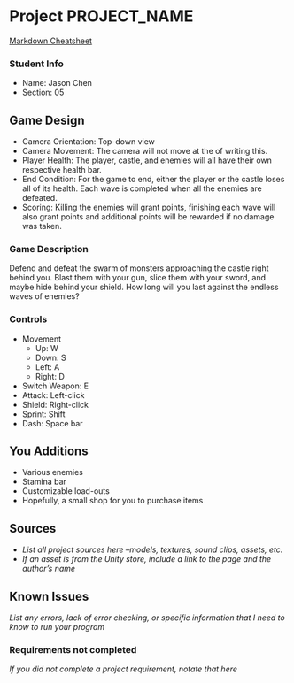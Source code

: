 # Project PROJECT_NAME

[Markdown Cheatsheet](https://github.com/adam-p/markdown-here/wiki/Markdown-Here-Cheatsheet)

### Student Info

-   Name: Jason Chen
-   Section: 05

## Game Design

-   Camera Orientation: Top-down view
-   Camera Movement: The camera will not move at the of writing this.
-   Player Health: The player, castle, and enemies will all have their own respective health bar.
-   End Condition: For the game to end, either the player or the castle loses all of its health. Each wave is completed when all the enemies are defeated.
-   Scoring: Killing the enemies will grant points, finishing each wave will also grant points and additional points will be rewarded if no damage was taken.

### Game Description

Defend and defeat the swarm of monsters approaching the castle right behind you. Blast them with your gun, slice them with your sword, and maybe hide behind your shield. How long will you last against the endless waves of enemies?

### Controls

-   Movement
    -   Up: W
    -   Down: S
    -   Left: A
    -   Right: D
-   Switch Weapon: E
-   Attack: Left-click
-   Shield: Right-click
-   Sprint: Shift
-   Dash: Space bar

## You Additions

- Various enemies
- Stamina bar
- Customizable load-outs
- Hopefully, a small shop for you to purchase items

## Sources

-   _List all project sources here –models, textures, sound clips, assets, etc._
-   _If an asset is from the Unity store, include a link to the page and the author’s name_

## Known Issues

_List any errors, lack of error checking, or specific information that I need to know to run your program_

### Requirements not completed

_If you did not complete a project requirement, notate that here_

